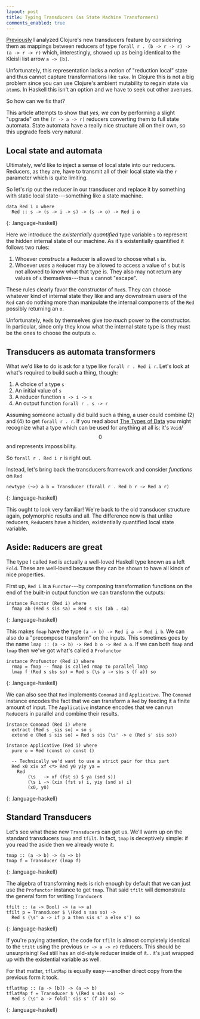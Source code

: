 ```yaml
---
layout: post
title: Typing Transducers (as State Machine Transformers)
comments_enabled: true
---
```


[Previously][typing-transducers-1] I analyzed Clojure's new
transducers feature by considering them as mappings between reducers
of type `forall r . (b -> r -> r) -> (a -> r -> r)` which,
interestingly, showed up as being identical to the Kleisli list arrow
`a -> [b]`.

Unfortunately, this representation lacks a notion of "reduction local"
state and thus cannot capture transformations like `take`. In Clojure
this is not a big problem since you can use Clojure's ambient
mutability to regain state via `atom`s. In Haskell this isn't an
option and we have to seek out other avenues.

[typing-transducers-1]:http://tel.github.io/2014/08/10/typing-transducers/

So how can we fix that?

This article attempts to show that *yes, we can* by performing a
slight "upgrade" on the `(r -> a -> r)` reducers converting them to
full state automata. State automata have a really nice structure all
on their own, so this upgrade feels very natural.

## Local state and automata

Ultimately, we'd like to inject a sense of local state into our
reducers. Reducers, as they are, have to transmit all of their local
state via the `r` parameter which is quite limiting.

So let's rip out the reducer in our transducer and replace it by
something with static local state---something like a state machine.

~~~
data Red i o where
  Red :: s -> (s -> i -> s) -> (s -> o) -> Red i o
~~~
{: .language-haskell}

Here we introduce the *existentially quantified* type variable `s` to
represent the hidden internal state of our machine. As it's
existentially quantified it follows two rules:

1. Whoever *constructs* a `Red`ucer is allowed to choose what `s` is.
2. Whoever *uses* a `Red`ucer may be allowed to access a value of `s`
   but is not allowed to know what that type is. They also may not
   return any values of `s` themselves---thus `s` cannot "escape".

These rules clearly favor the constructor of `Red`s. They can choose
whatever kind of internal state they like and any downstream users of
the `Red` can do nothing more than manipulate the internal components
of the `Red` possibly returning an `o`.

Unfortunately, `Red`s by themselves give *too much* power to the
constructor. In particular, since only they know what the internal
state type is they must be the ones to choose the outputs `o`.

## Transducers as automata transformers

What we'd like to do is ask for a type like `forall r . Red i r`.
Let's look at what's required to build such a thing, though:

1. A choice of a type `s`
2. An initial value of `s`
3. A reducer function `s -> i -> s`
4. An output function `forall r . s -> r`

Assuming someone actually did build such a thing, a user could combine
(2) and (4) to get `forall r . r`. If you read about
[The Types of Data][types-of-data] you might recognize what a type
which can be used for anything at all is: it's `Void`/$$0$$ and
represents impossibility.

So `forall r . Red i r` is right out.

[types-of-data]:http://tel.github.io/2014/07/23/types_of_data/

Instead, let's bring back the transducers framework and consider
*functions* on `Red`

~~~
newtype (~>) a b = Transducer (forall r . Red b r -> Red a r)
~~~
{: .language-haskell}

This ought to look very familiar! We're back to the old transducer
structure again, polymorphic results and all. The difference now is
that unlike reducers, `Red`ucers have a hidden, existentially
quantified local state variable.

## Aside: `Red`ucers are great

The type I called `Red` is actually a well-loved Haskell type known as
a left `Fold`. These are well-loved because they can be shown to have
all kinds of nice properties.

First up, `Red i` is a `Functor`---by composing transformation
functions on the end of the built-in output function we can transform
the outputs:

~~~
instance Functor (Red i) where
  fmap ab (Red s sis sa) = Red s sis (ab . sa)
~~~
{: .language-haskell}

This makes `fmap` have the type `(a -> b) -> Red i a -> Red i b`. We
can also do a "precompose transform" on the inputs. This sometimes
goes by the name `lmap :: (a -> b) -> Red b o -> Red a o`. If we can
both `fmap` and `lmap` then we've got what's called a `Profunctor`

~~~
instance Profunctor (Red i) where
  rmap = fmap -- fmap is called rmap to parallel lmap
  lmap f (Red s sbs so) = Red s (\s a -> sbs s (f a)) so
~~~
{: .language-haskell}

We can also see that `Red` implements `Comonad` and `Applicative`. The
`Comonad` instance encodes the fact that we can transform a `Red` by
feeding it a finite amount of input. The `Applicative` instance
encodes that we can run `Red`ucers in parallel and combine their
results.

~~~
instance Comonad (Red i) where
  extract (Red s _sis so) = so s
  extend e (Red s sis so) = Red s sis (\s' -> e (Red s' sis so))

instance Applicative (Red i) where
  pure o = Red (const o) const ()

  -- Technically we'd want to use a strict pair for this part
  Red x0 xix xf <*> Red y0 yiy ya =
    Red
        (\s   -> xf (fst s) $ ya (snd s))
        (\s i -> (xix (fst s) i, yiy (snd s) i)
        (x0, y0)
~~~
{: .language-haskell}

## Standard Transducers

Let's see what these new `Transducer`s can get us. We'll warm up on
the standard transducers `tmap` and `tfilt`. In fact, `tmap` is
deceptively simple: if you read the aside then we already wrote it.

~~~
tmap :: (a -> b) -> (a ~> b)
tmap f = Transducer (lmap f)
~~~
{: .language-haskell}

The algebra of transforming `Red`s is rich enough by default that we
can just use the `Profunctor` instance to get `tmap`. That said
`tfilt` will demonstrate the general form for writing `Tranducer`s

~~~
tfilt :: (a -> Bool) -> (a ~> a)
tfilt p = Transducer $ \(Red s sas so) ->
  Red s (\s' a -> if p a then sis s' a else s') so
~~~
{: .language-haskell}

If you're paying attention, the code for `tfilt` is almost completely
identical to the `tfilt` using the previous `(r -> a -> r)` reducers.
This should be unsurprising! `Red` still has an old-style reducer
inside of it... it's just wrapped up with the existential variable as
well.

For that matter, `tflatMap` is equally easy---another direct copy from
the previous form it took.

~~~
tflatMap :: (a -> [b]) -> (a ~> b)
tflatMap f = Transducer $ \(Red s sbs so) ->
  Red s (\s' a -> foldl' sis s' (f a)) so
~~~
{: .language-haskell}
